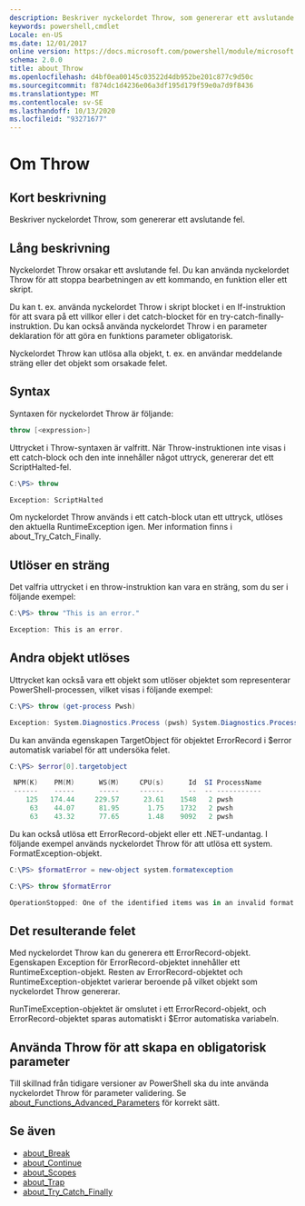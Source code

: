 ```yaml
---
description: Beskriver nyckelordet Throw, som genererar ett avslutande fel.
keywords: powershell,cmdlet
Locale: en-US
ms.date: 12/01/2017
online version: https://docs.microsoft.com/powershell/module/microsoft.powershell.core/about/about_throw?view=powershell-7&WT.mc_id=ps-gethelp
schema: 2.0.0
title: about_Throw
ms.openlocfilehash: d4bf0ea00145c03522d4db952be201c877c9d50c
ms.sourcegitcommit: f874dc1d4236e06a3df195d179f59e0a7d9f8436
ms.translationtype: MT
ms.contentlocale: sv-SE
ms.lasthandoff: 10/13/2020
ms.locfileid: "93271677"
---
```

# <a name="about-throw"></a>Om Throw

## <a name="short-description"></a>Kort beskrivning
Beskriver nyckelordet Throw, som genererar ett avslutande fel.

## <a name="long-description"></a>Lång beskrivning

Nyckelordet Throw orsakar ett avslutande fel. Du kan använda nyckelordet Throw för att stoppa bearbetningen av ett kommando, en funktion eller ett skript.

Du kan t. ex. använda nyckelordet Throw i skript blocket i en If-instruktion för att svara på ett villkor eller i det catch-blocket för en try-catch-finally-instruktion. Du kan också använda nyckelordet Throw i en parameter deklaration för att göra en funktions parameter obligatorisk.

Nyckelordet Throw kan utlösa alla objekt, t. ex. en användar meddelande sträng eller det objekt som orsakade felet.

## <a name="syntax"></a>Syntax

Syntaxen för nyckelordet Throw är följande:

```powershell
throw [<expression>]
```

Uttrycket i Throw-syntaxen är valfritt. När Throw-instruktionen inte visas i ett catch-block och den inte innehåller något uttryck, genererar det ett ScriptHalted-fel.

```powershell
C:\PS> throw

Exception: ScriptHalted
```

Om nyckelordet Throw används i ett catch-block utan ett uttryck, utlöses den aktuella RuntimeException igen. Mer information finns i about_Try_Catch_Finally.

## <a name="throwing-a-string"></a>Utlöser en sträng

Det valfria uttrycket i en throw-instruktion kan vara en sträng, som du ser i följande exempel:

```powershell
C:\PS> throw "This is an error."

Exception: This is an error.
```

## <a name="throwing-other-objects"></a>Andra objekt utlöses

Uttrycket kan också vara ett objekt som utlöser objektet som representerar PowerShell-processen, vilket visas i följande exempel:

```powershell
C:\PS> throw (get-process Pwsh)

Exception: System.Diagnostics.Process (pwsh) System.Diagnostics.Process (pwsh) System.Diagnostics.Process (pwsh)
```

Du kan använda egenskapen TargetObject för objektet ErrorRecord i $error automatisk variabel för att undersöka felet.

```powershell
C:\PS> $error[0].targetobject

 NPM(K)    PM(M)      WS(M)     CPU(s)      Id  SI ProcessName
 ------    -----      -----     ------      --  -- -----------
    125   174.44     229.57      23.61    1548   2 pwsh
     63    44.07      81.95       1.75    1732   2 pwsh
     63    43.32      77.65       1.48    9092   2 pwsh
```

Du kan också utlösa ett ErrorRecord-objekt eller ett .NET-undantag. I följande exempel används nyckelordet Throw för att utlösa ett system. FormatException-objekt.

```powershell
C:\PS> $formatError = new-object system.formatexception

C:\PS> throw $formatError

OperationStopped: One of the identified items was in an invalid format.
```

## <a name="the-resulting-error"></a>Det resulterande felet

Med nyckelordet Throw kan du generera ett ErrorRecord-objekt. Egenskapen Exception för ErrorRecord-objektet innehåller ett RuntimeException-objekt. Resten av ErrorRecord-objektet och RuntimeException-objektet varierar beroende på vilket objekt som nyckelordet Throw genererar.

RunTimeException-objektet är omslutet i ett ErrorRecord-objekt, och ErrorRecord-objektet sparas automatiskt i $Error automatiska variabeln.

## <a name="using-throw-to-create-a-mandatory-parameter"></a>Använda Throw för att skapa en obligatorisk parameter

Till skillnad från tidigare versioner av PowerShell ska du inte använda nyckelordet Throw för parameter validering. Se [about_Functions_Advanced_Parameters](about_Functions_Advanced_Parameters.md) för korrekt sätt.

## <a name="see-also"></a>Se även

- [about_Break](about_Break.md)
- [about_Continue](about_Continue.md)
- [about_Scopes](about_Scopes.md)
- [about_Trap](about_Trap.md)
- [about_Try_Catch_Finally](about_Try_Catch_Finally.md)
